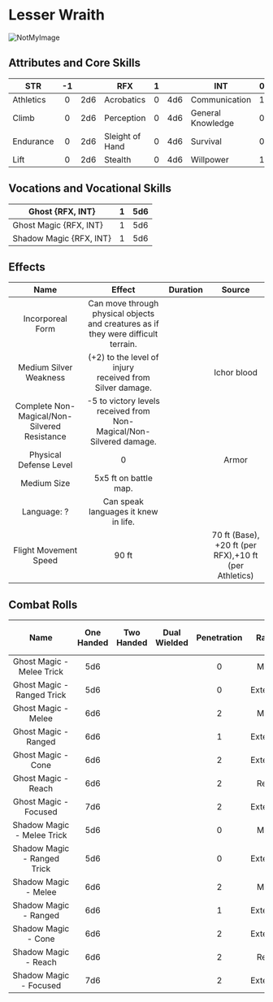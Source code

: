 # Lesser Wraith

![NotMyImage](Wraith.webp)

## Attributes and Core Skills

| STR       | -1 |    | RFX             | 1 |    | INT               | 0 |    |
| --------- | :-: | :-: | --------------- | :-: | :-: | ----------------- | :-: | :-: |
| Athletics | 0 | 2d6 | Acrobatics      | 0 | 4d6 | Communication     | 1 | 4d6 |
| Climb     | 0 | 2d6 | Perception      | 0 | 4d6 | General Knowledge | 0 | 3d6 |
| Endurance | 0 | 2d6 | Sleight of Hand | 0 | 4d6 | Survival          | 0 | 3d6 |
| Lift      | 0 | 2d6 | Stealth         | 0 | 4d6 | Willpower         | 1 | 4d6 |

## Vocations and Vocational Skills

| Ghost {RFX, INT}        | 1 | 5d6 |
| ----------------------- | :-: | :-: |
| Ghost Magic {RFX, INT}  | 1 | 5d6 |
| Shadow Magic {RFX, INT} | 1 | 5d6 |

## Effects

|                     Name                     |                                       Effect                                       | Duration |                        Source                        |
| :------------------------------------------: | :--------------------------------------------------------------------------------: | :------: | :---------------------------------------------------: |
|               Incorporeal Form               | Can move through physical objects and creatures as if they were difficult terrain. |          |                                                      |
|           Medium Silver Weakness           |           (+2) to the level of injury<br />received from Silver damage.           |          |                      Ichor blood                      |
| Complete Non-Magical/Non-Silvered Resistance |        -5 to victory levels received from Non-Magical/Non-Silvered  damage.        |          |                                                      |
|            Physical Defense Level            |                                         0                                         |          |                         Armor                         |
|                 Medium Size                 |                               5x5 ft on battle map.                               |          |                                                      |
|                 Language: ?                 |                        Can speak languages it knew in life.                        |          |                                                      |
|            Flight Movement Speed            |                                       90 ft                                       |          | 70 ft (Base), +20 ft (per RFX),+10 ft (per Athletics) |

## Combat Rolls

|            Name            | One<br />Handed | Two<br />Handed | Dual<br />Wielded | Penetration |  Range  | Damage<br />Types | Engageable<br />Opponents | Area Of<br />Effect | Resource<br />Class |
| :-------------------------: | :-------------: | :-------------: | :---------------: | :---------: | :------: | :---------------: | :-----------------------: | :-----------------: | :-----------------: |
|  Ghost Magic - Melee Trick  |       5d6       |                |                  |      0      |  Melee  |                  |           Rapid           |                    |        None        |
| Ghost Magic - Ranged Trick |       5d6       |                |                  |      0      | Extended |                  |         Standard         |                    |        None        |
|     Ghost Magic - Melee     |       6d6       |                |                  |      2      |  Melee  |                  |           Rapid           |                    |      1 (Ichor)      |
|    Ghost Magic - Ranged    |       6d6       |                |                  |      1      | Extended |                  |         Standard         |                    |      1 (Ichor)      |
|     Ghost Magic - Cone     |       6d6       |                |                  |      2      | Extended |                  |          Focused          |        Cone        |      1 (Ichor)      |
|     Ghost Magic - Reach     |       6d6       |                |                  |      2      |  Reach  |                  |           Rapid           |                    |      1 (Ichor)      |
|    Ghost Magic - Focused    |       7d6       |                |                  |      2      | Extended |                  |          Focused          |                    |      1 (Ichor)      |
| Shadow Magic - Melee Trick |       5d6       |                |                  |      0      |  Melee  |                  |           Rapid           |                    |        None        |
| Shadow Magic - Ranged Trick |       5d6       |                |                  |      0      | Extended |                  |         Standard         |                    |        None        |
|    Shadow Magic - Melee    |       6d6       |                |                  |      2      |  Melee  |                  |           Rapid           |                    |      1 (Ichor)      |
|    Shadow Magic - Ranged    |       6d6       |                |                  |      1      | Extended |                  |         Standard         |                    |      1 (Ichor)      |
|     Shadow Magic - Cone     |       6d6       |                |                  |      2      | Extended |                  |          Focused          |        Cone        |      1 (Ichor)      |
|    Shadow Magic - Reach    |       6d6       |                |                  |      2      |  Reach  |                  |           Rapid           |                    |      1 (Ichor)      |
|   Shadow Magic - Focused   |       7d6       |                |                  |      2      | Extended |                  |          Focused          |                    |      1 (Ichor)      |
